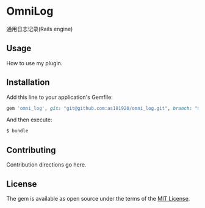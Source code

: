 # OmniLog
通用日志记录(Rails engine)

## Usage
How to use my plugin.

## Installation
Add this line to your application's Gemfile:

```ruby
gem 'omni_log', git: "git@github.com:as181920/omni_log.git", branch: "master"
```

And then execute:
```bash
$ bundle
```

## Contributing
Contribution directions go here.

## License
The gem is available as open source under the terms of the [MIT License](https://opensource.org/licenses/MIT).
